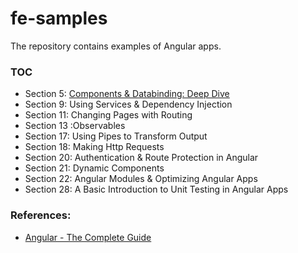 # fe-samples
The repository contains examples of Angular apps.

### TOC
* Section 5: [Components & Databinding: Deep Dive](#../cmp-databinding)
* Section 9: Using Services & Dependency Injection
* Section 11: Changing Pages with Routing
* Section 13 :Observables
* Section 17: Using Pipes to Transform Output
* Section 18: Making Http Requests
* Section 20: Authentication & Route Protection in Angular
* Section 21: Dynamic Components
* Section 22: Angular Modules & Optimizing Angular Apps
* Section 28: A Basic Introduction to Unit Testing in Angular Apps

### References:
* [Angular - The Complete Guide](https://www.udemy.com/course/the-complete-guide-to-angular-2/)
